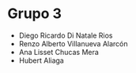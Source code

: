 # Grupo 3 

- Diego Ricardo Di Natale Rios
- Renzo Alberto Villanueva Alarcón
- Ana Lisset Chucas Mera
- Hubert Aliaga
